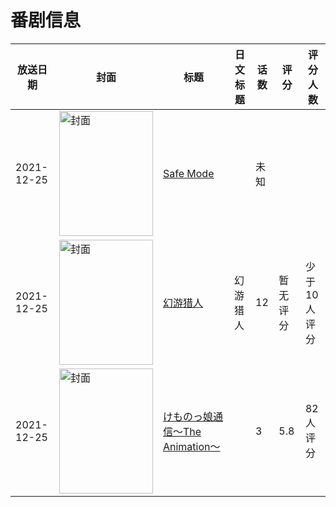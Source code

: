# 番剧信息

|放送日期|封面|标题|日文标题|话数|评分|评分人数|
|---|---|---|---|---|---|---|
|2021-12-25|<img src="https://lain.bgm.tv/pic/cover/c/f7/5c/407898_T8rpT.jpg" alt="封面" style="width:150px;height:200px;object-fit:cover;">|[Safe Mode](https://bangumi.tv/subject/407898)||未知|||
|2021-12-25|<img src="https://lain.bgm.tv/pic/cover/c/b3/0a/223144_P8Dlq.jpg" alt="封面" style="width:150px;height:200px;object-fit:cover;">|[幻游猎人](https://bangumi.tv/subject/223144)|幻游猎人|12|暂无评分|少于10人评分|
|2021-12-25|<img src="https://bangumi.tv/img/no_icon_subject.png" alt="封面" style="width:150px;height:200px;object-fit:cover;">|[けものっ娘通信〜The Animation〜](https://bangumi.tv/subject/363866)||3|5.8|82人评分|
